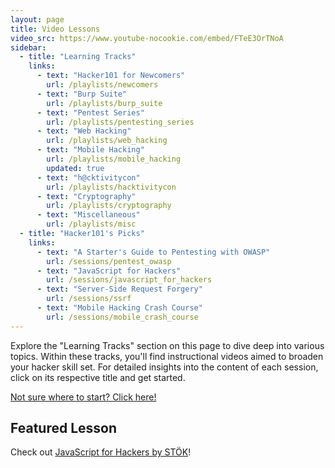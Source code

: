 ```yaml
---
layout: page
title: Video Lessons
video_src: https://www.youtube-nocookie.com/embed/FTeE3OrTNoA
sidebar:
  - title: "Learning Tracks"
    links:
      - text: "Hacker101 for Newcomers"
        url: /playlists/newcomers
      - text: "Burp Suite"
        url: /playlists/burp_suite
      - text: "Pentest Series"
        url: /playlists/pentesting_series
      - text: "Web Hacking"
        url: /playlists/web_hacking
      - text: "Mobile Hacking"
        url: /playlists/mobile_hacking
        updated: true
      - text: "h@cktivitycon"
        url: /playlists/hacktivitycon
      - text: "Cryptography"
        url: /playlists/cryptography
      - text: "Miscellaneous"
        url: /playlists/misc
  - title: "Hacker101's Picks"
    links:
      - text: "A Starter's Guide to Pentesting with OWASP"
        url: /sessions/pentest_owasp
      - text: "JavaScript for Hackers"
        url: /sessions/javascript_for_hackers
      - text: "Server-Side Request Forgery"
        url: /sessions/ssrf
      - text: "Mobile Hacking Crash Course"
        url: /sessions/mobile_crash_course
---
```


Explore the "Learning Tracks" section on this page to dive deep into various topics. Within these tracks, you'll find instructional videos aimed to broaden your hacker skill set. For detailed insights into the content of each session, click on its respective title and get started.

<a class="btn btn-primary" href="/start-here">
  Not sure where to start? Click here!
</a>

## Featured Lesson
Check out [JavaScript for Hackers by STÖK](/sessions/javascript_for_hackers)!
